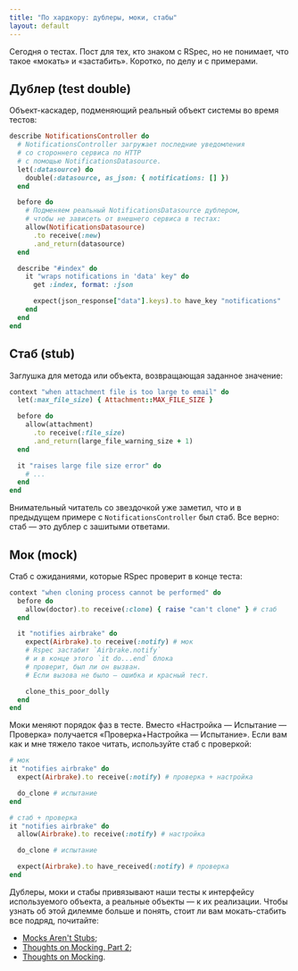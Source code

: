```yaml
---
title: "По хардкору: дублеры, моки, стабы"
layout: default
---
```


Сегодня о тестах. Пост для тех, кто знаком с RSpec, но не понимает, что такое «мокать» и «застабить». Коротко, по делу и с примерами.

## Дублер (test double)

Объект-каскадер, подменяющий реальный объект системы во время тестов:

```ruby
describe NotificationsController do
  # NotificationsController загружает последние уведомления
  # со стороннего сервиса по HTTP
  # с помощью NotificationsDatasource.
  let(:datasource) do
    double(:datasource, as_json: { notifications: [] })
  end

  before do
    # Подменяем реальный NotificationsDatasource дублером,
    # чтобы не зависеть от внешнего сервиса в тестах:
    allow(NotificationsDatasource)
      .to receive(:new)
      .and_return(datasource)
  end

  describe "#index" do
    it "wraps notifications in 'data' key" do
      get :index, format: :json

      expect(json_response["data"].keys).to have_key "notifications"
    end
  end
end
```

## Стаб (stub)

Заглушка для метода или объекта, возвращающая заданное значение:

```ruby
context "when attachment file is too large to email" do
  let(:max_file_size) { Attachment::MAX_FILE_SIZE }

  before do
    allow(attachment)
      .to receive(:file_size)
      .and_return(large_file_warning_size + 1)
  end

  it "raises large file size error" do
    # ...
  end
end
```

Внимательный читатель со звездочкой уже заметил, что и в предыдущем примере с `NotificationsController` был стаб. Все верно: стаб — это дублер с зашитыми ответами.

## Мок (mock)

Стаб с ожиданиями, которые RSpec проверит в конце теста:

```ruby
context "when cloning process cannot be performed" do
  before do
    allow(doctor).to receive(:clone) { raise "can't clone" } # стаб
  end

  it "notifies airbrake" do
    expect(Airbrake).to receive(:notify) # мок
    # Rspec застабит `Airbrake.notify`
    # и в конце этого `it do...end` блока
    # проверит, был ли он вызван.
    # Если вызова не было — ошибка и красный тест.

    clone_this_poor_dolly
  end
end
```

Моки меняют порядок фаз в тесте. Вместо «Настройка — Испытание — Проверка» получается «Проверка+Настройка — Испытание». Если вам как и мне тяжело такое читать, используйте стаб с проверкой:

```ruby
# мок
it "notifies airbrake" do
  expect(Airbrake).to receive(:notify) # проверка + настройка

  do_clone # испытание
end

# стаб + проверка
it "notifies airbrake" do
  allow(Airbrake).to receive(:notify) # настройка

  do_clone # испытание

  expect(Airbrake).to have_received(:notify) # проверка
end
```

Дублеры, моки и стабы привязывают наши тесты к интерфейсу используемого объекта, а реальные объекты — к их реализации. Чтобы узнать об этой дилемме больше и понять, стоит ли вам мокать-стабить все подряд, почитайте:

* [Mocks Aren't Stubs](http://martinfowler.com/articles/mocksArentStubs.html);
* [Thoughts on Mocking, Part 2](https://www.practicingruby.com/articles/thoughts-on-mocking-2);
* [Thoughts on Mocking](http://myronmars.to/n/dev-blog/2012/06/thoughts-on-mocking).


